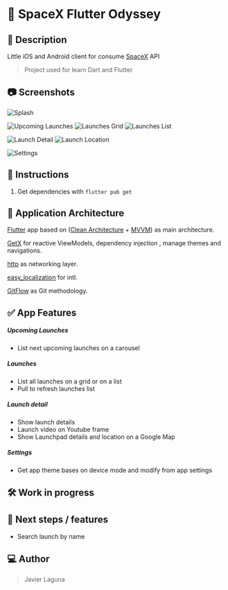 # 📱 SpaceX Flutter Odyssey
## 📝 Description

Little iOS and Android client for consume [SpaceX](https://api.spacexdata.com/v4) API

> Project used for learn Dart and Flutter

## 📷 Screenshots

![Splash](/.readme_resources/splash.png)

![Upcoming Launches](/.readme_resources/upcoming_launches.png)
![Launches Grid](/.readme_resources/all_launches_grid.png)
![Launches List](/.readme_resources/all_launches_list.png)

![Launch Detail](/.readme_resources/launch_detail.png)
![Launch Location](/.readme_resources/launch_location.png)

![Settings](/.readme_resources/settings.png)

## 🚩 Instructions

1. Get dependencies with `flutter pub get`

## 🚧 Application Architecture

[Flutter](https://flutter.dev/) app based on ([Clean Architecture](https://blog.cleancoder.com/uncle-bob/2012/08/13/the-clean-architecture.html) + [MVVM](https://en.wikipedia.org/wiki/Model%E2%80%93view%E2%80%93viewmodel)) as main architecture.

[GetX](https://pub.dev/packages/get) for reactive ViewModels, dependency injection , manage themes and navigations.

[http](https://pub.dev/packages/http) as networking layer.

[easy_localization](https://pub.dev/packages/easy_localization) for intl.

[GitFlow](https://datasift.github.io/gitflow/IntroducingGitFlow.html) as Git methodology.

## ✅ App Features

##### Upcoming Launches

- List next upcoming launches on a carousel
##### Launches

- List all launches on a grid or on a list
- Pull to refresh launches list

##### Launch detail

- Show launch details
- Launch video on Youtube frame
- Show Launchpad details and location on a Google Map

##### Settings

- Get app theme bases on device mode and modify from app settings

## 🛠 Work in progress


## 🔮 Next steps / features

- Search launch by name

## 💻 Author

> Javier Laguna
